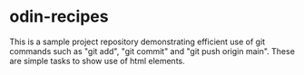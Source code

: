 # odin-recipes

This is a sample project repository demonstrating efficient use of git commands such as "git add", "git commit" and "git push origin main". These are simple tasks to show use of html elements.